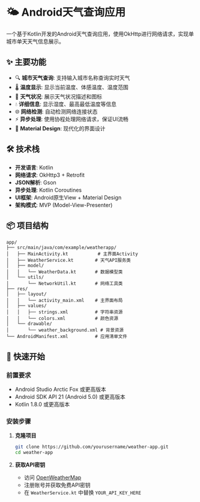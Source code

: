 # 🌤️ Android天气查询应用

一个基于Kotlin开发的Android天气查询应用，使用OkHttp进行网络请求，实现单城市单天天气信息展示。

## ✨ 主要功能

- 🔍 **城市天气查询**: 支持输入城市名称查询实时天气
- 🌡️ **温度显示**: 显示当前温度、体感温度、温度范围
- 🌈 **天气状况**: 展示天气状况描述和图标
- 💧 **详细信息**: 显示湿度、最高最低温度等信息
- 🌐 **网络检测**: 自动检测网络连接状态
- ⚡ **异步处理**: 使用协程处理网络请求，保证UI流畅
- 🎨 **Material Design**: 现代化的界面设计

## 🛠️ 技术栈

- **开发语言**: Kotlin
- **网络请求**: OkHttp3 + Retrofit
- **JSON解析**: Gson
- **异步处理**: Kotlin Coroutines
- **UI框架**: Android原生View + Material Design
- **架构模式**: MVP (Model-View-Presenter)

## 📦 项目结构

```
app/
├── src/main/java/com/example/weatherapp/
│   ├── MainActivity.kt           # 主界面Activity
│   ├── WeatherService.kt        # 天气API服务类
│   ├── model/
│   │   └── WeatherData.kt       # 数据模型类
│   └── utils/
│       └── NetworkUtil.kt       # 网络工具类
├── res/
│   ├── layout/
│   │   └── activity_main.xml    # 主界面布局
│   ├── values/
│   │   ├── strings.xml          # 字符串资源
│   │   └── colors.xml           # 颜色资源
│   └── drawable/
│       └── weather_background.xml # 背景资源
└── AndroidManifest.xml          # 应用清单文件
```

## 🚀 快速开始

### 前置要求

- Android Studio Arctic Fox 或更高版本
- Android SDK API 21 (Android 5.0) 或更高版本
- Kotlin 1.8.0 或更高版本

### 安装步骤

1. **克隆项目**
   ```bash
   git clone https://github.com/yourusername/weather-app.git
   cd weather-app
   ```

2. **获取API密钥**
   - 访问 [OpenWeatherMap](https://openweathermap.org/api)
   - 注册账号并获取免费API密钥
   - 在 `WeatherService.kt` 中替换 `YOUR_API_KEY_HERE`
